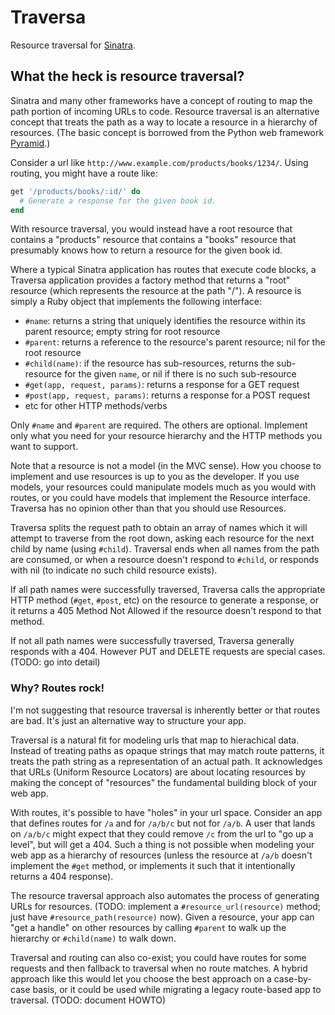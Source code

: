 # Traversa
Resource traversal for [Sinatra](http://www.sinatrarb.com/).

## What the heck is resource traversal?
Sinatra and many other frameworks have a concept of routing to map the path portion
of incoming URLs to code.
Resource traversal is an alternative concept that treats the path as a way to
locate a resource in a hierarchy of resources. (The basic concept is borrowed
from the Python web framework [Pyramid](http://docs.pylonsproject.org/docs/pyramid/en/latest/narr/traversal.html).)

Consider a url like `http://www.example.com/products/books/1234/`.
Using routing, you might have a route like:
```ruby
get '/products/books/:id/' do
  # Generate a response for the given book id.
end
```

With resource traversal, you would instead have a root resource
that contains a "products" resource that contains a "books" resource
that presumably knows how to return a resource for the given book id.

Where a typical Sinatra application has routes that execute code blocks,
a Traversa application provides a factory method that returns a "root" resource (which represents the resource at the path "/").
A resource is simply a Ruby object that implements the following interface:

- `#name`: returns a string that uniquely identifies the resource within its parent resource; empty string for root resource
- `#parent`: returns a reference to the resource's parent resource; nil for the root resource
- `#child(name)`: if the resource has sub-resources, returns the sub-resource for the given `name`, or nil if there is no such sub-resource
- `#get(app, request, params)`: returns a response for a GET request
- `#post(app, request, params)`: returns a response for a POST request
- etc for other HTTP methods/verbs

Only `#name` and `#parent` are required. The others are optional. Implement only what you need
for your resource hierarchy and the HTTP methods you want to support.

Note that a resource is not a model (in the MVC sense). How you choose to implement and use resources is up to you as the developer. If you use models, your resources could manipulate models much as you would with routes, or you could have models that implement the Resource interface. Traversa has no opinion other than that you should use Resources.

Traversa splits the request path to obtain an array of names which it will attempt to traverse from the root down, asking each resource for the next child by name (using `#child`).
Traversal ends when all names from the path are consumed, or when a resource doesn't respond
to `#child`, or responds with nil (to indicate no such child resource exists).

If all path names were successfully traversed, Traversa calls the appropriate HTTP method
(`#get`, `#post`, etc) on the resource to generate a response, or it returns a 405 Method Not Allowed if the resource doesn't respond to that method.

If not all path names were successfully traversed, Traversa generally responds with a 404.
However PUT and DELETE requests are special cases. (TODO: go into detail)

### Why? Routes rock!

I'm not suggesting that resource traversal is inherently better or that routes are bad.
It's just an alternative way to structure your app.

Traversal is a natural fit for modeling urls that map to hierachical data. Instead of treating paths as opaque strings that may match route patterns, it treats the path string as a representation of an actual path.
It acknowledges that URLs (Uniform Resource Locators) are about locating resources by making the concept of "resources" the fundamental building block of your web app.

With routes, it's possible to have "holes" in your url space. Consider an app that defines routes for `/a` and for `/a/b/c` but not for `/a/b`. A user that lands on `/a/b/c` might expect that they could remove `/c` from the url to "go up a level", but will get a 404. Such a thing is not possible when modeling your web app as a hierarchy of resources (unless the resource at `/a/b` doesn't implement the `#get` method, or implements it such that it intentionally returns a 404 response).

The resource traversal approach also automates the process of generating URLs for resources. (TODO: implement a `#resource_url(resource)` method; just have `#resource_path(resource)` now). Given a resource, your app can "get a handle" on other resources by calling `#parent` to walk up the hierarchy or `#child(name)` to walk down.

Traversal and routing can also co-exist; you could have routes for some requests and then fallback to traversal when no route matches. A hybrid approach like this would let you choose the best approach on a case-by-case basis, or it could be used while migrating a legacy route-based app to traversal. (TODO: document HOWTO)
